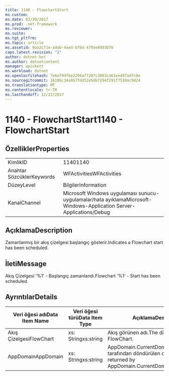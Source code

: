 ```yaml
---
title: 1140 - FlowchartStart
ms.custom: 
ms.date: 03/30/2017
ms.prod: .net-framework
ms.reviewer: 
ms.suite: 
ms.tgt_pltfrm: 
ms.topic: article
ms.assetid: 9aa2c71e-a4ab-4aed-b76d-4795e8493b70
caps.latest.revision: "2"
author: dotnet-bot
ms.author: dotnetcontent
manager: wpickett
ms.workload: dotnet
ms.openlocfilehash: 7e6ef94fbe2296a77207c3883ca61ee407adfc8e
ms.sourcegitcommit: 16186c34a957fdd52e5db7294f291f7530ac9d24
ms.translationtype: MT
ms.contentlocale: tr-TR
ms.lasthandoff: 12/22/2017
---
```

# <a name="1140---flowchartstart"></a><span data-ttu-id="01953-102">1140 - FlowchartStart</span><span class="sxs-lookup"><span data-stu-id="01953-102">1140 - FlowchartStart</span></span>
## <a name="properties"></a><span data-ttu-id="01953-103">Özellikler</span><span class="sxs-lookup"><span data-stu-id="01953-103">Properties</span></span>  
  
|||  
|-|-|  
|<span data-ttu-id="01953-104">Kimlik</span><span class="sxs-lookup"><span data-stu-id="01953-104">ID</span></span>|<span data-ttu-id="01953-105">1140</span><span class="sxs-lookup"><span data-stu-id="01953-105">1140</span></span>|  
|<span data-ttu-id="01953-106">Anahtar Sözcükler</span><span class="sxs-lookup"><span data-stu-id="01953-106">Keywords</span></span>|<span data-ttu-id="01953-107">WFActivities</span><span class="sxs-lookup"><span data-stu-id="01953-107">WFActivities</span></span>|  
|<span data-ttu-id="01953-108">Düzey</span><span class="sxs-lookup"><span data-stu-id="01953-108">Level</span></span>|<span data-ttu-id="01953-109">Bilgiler</span><span class="sxs-lookup"><span data-stu-id="01953-109">Information</span></span>|  
|<span data-ttu-id="01953-110">Kanal</span><span class="sxs-lookup"><span data-stu-id="01953-110">Channel</span></span>|<span data-ttu-id="01953-111">Microsoft Windows uygulaması sunucu-uygulamalar/hata ayıklama</span><span class="sxs-lookup"><span data-stu-id="01953-111">Microsoft-Windows-Application Server-Applications/Debug</span></span>|  
  
## <a name="description"></a><span data-ttu-id="01953-112">Açıklama</span><span class="sxs-lookup"><span data-stu-id="01953-112">Description</span></span>  
 <span data-ttu-id="01953-113">Zamanlanmış bir akış çizelgesi başlangıç gösterir.</span><span class="sxs-lookup"><span data-stu-id="01953-113">Indicates a Flowchart start has been scheduled.</span></span>  
  
## <a name="message"></a><span data-ttu-id="01953-114">İleti</span><span class="sxs-lookup"><span data-stu-id="01953-114">Message</span></span>  
 <span data-ttu-id="01953-115">Akış Çizelgesi '%1' - Başlangıç zamanlandı.</span><span class="sxs-lookup"><span data-stu-id="01953-115">Flowchart '%1' - Start has been scheduled.</span></span>  
  
## <a name="details"></a><span data-ttu-id="01953-116">Ayrıntılar</span><span class="sxs-lookup"><span data-stu-id="01953-116">Details</span></span>  
  
|<span data-ttu-id="01953-117">Veri öğesi adı</span><span class="sxs-lookup"><span data-stu-id="01953-117">Data Item Name</span></span>|<span data-ttu-id="01953-118">Veri öğesi türü</span><span class="sxs-lookup"><span data-stu-id="01953-118">Data Item Type</span></span>|<span data-ttu-id="01953-119">Açıklama</span><span class="sxs-lookup"><span data-stu-id="01953-119">Description</span></span>|  
|--------------------|--------------------|-----------------|  
|<span data-ttu-id="01953-120">Akış Çizelgesi</span><span class="sxs-lookup"><span data-stu-id="01953-120">FlowChart</span></span>|<span data-ttu-id="01953-121">xs: String</span><span class="sxs-lookup"><span data-stu-id="01953-121">xs:string</span></span>|<span data-ttu-id="01953-122">Akış görünen adı.</span><span class="sxs-lookup"><span data-stu-id="01953-122">The display name of the FlowChart.</span></span>|  
|<span data-ttu-id="01953-123">AppDomain</span><span class="sxs-lookup"><span data-stu-id="01953-123">AppDomain</span></span>|<span data-ttu-id="01953-124">xs: String</span><span class="sxs-lookup"><span data-stu-id="01953-124">xs:string</span></span>|<span data-ttu-id="01953-125">AppDomain.CurrentDomain.FriendlyName tarafından döndürülen dize.</span><span class="sxs-lookup"><span data-stu-id="01953-125">The string returned by AppDomain.CurrentDomain.FriendlyName.</span></span>|
